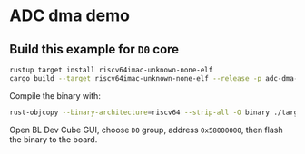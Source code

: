 # ADC dma demo

## Build this example for `D0` core

```bash
rustup target install riscv64imac-unknown-none-elf
cargo build --target riscv64imac-unknown-none-elf --release -p adc-dma-demo
```

Compile the binary with:

```bash
rust-objcopy --binary-architecture=riscv64 --strip-all -O binary ./target/riscv64imac-unknown-none-elf/release/adc-dma-demo ./target/riscv64imac-unknown-none-elf/release/adc-dma-demo.bin
```

Open BL Dev Cube GUI, choose `D0` group, address `0x58000000`, then flash the binary to the board.
